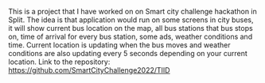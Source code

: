 This is a project that I have worked on on Smart city challenge hackathon in Split. The idea is that application would run on some screens in city buses, it will show 
current bus location on the map, all bus stations that bus stops on, time of arrival for every bus station, some ads, weather conditions and time. Current location is 
updating when the bus moves and weather conditions are also updating every 5 seconds depending on your current location.
Link to the repository: https://github.com/SmartCityChallenge2022/TIID
